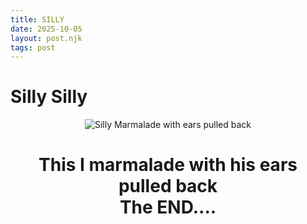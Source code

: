 ```yaml
--- 
title: SILLY
date: 2025-10-05
layout: post.njk
tags: post 
---
```


# Silly Silly
<div style="text-align: center;">
<img src="/_assets/Silly.png" alt="Silly Marmalade with ears pulled back" style="max-width: 100%; height: auto;">
<h1> This I marmalade with his ears pulled back<br>
The END....
 
</div>
